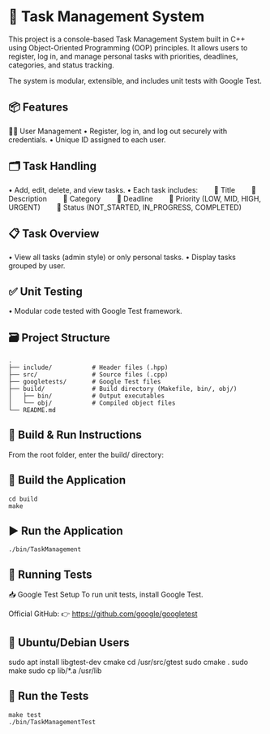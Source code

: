 # 📝 Task Management System
This project is a console-based Task Management System built in C++ using Object-Oriented Programming (OOP) principles. It allows users to register, log in, and manage personal tasks with priorities, deadlines, categories, and status tracking.

The system is modular, extensible, and includes unit tests with Google Test.

## 📦 Features
🧑‍💼 User Management
• Register, log in, and log out securely with credentials.
• Unique ID assigned to each user.

## 🗂️ Task Handling
• Add, edit, delete, and view tasks.
• Each task includes:
  🔹 Title
  🔹 Description
  🔹 Category
  🔹 Deadline
  🔹 Priority (LOW, MID, HIGH, URGENT)
  🔹 Status (NOT_STARTED, IN_PROGRESS, COMPLETED)

## 📋 Task Overview
• View all tasks (admin style) or only personal tasks.
• Display tasks grouped by user.

## ✅ Unit Testing
• Modular code tested with Google Test framework.

## 🗃️ Project Structure
```
.
├── include/           # Header files (.hpp)
├── src/               # Source files (.cpp)
├── googletests/       # Google Test files
├── build/             # Build directory (Makefile, bin/, obj/)
│   ├── bin/           # Output executables
│   └── obj/           # Compiled object files
└── README.md
```

## 🔧 Build & Run Instructions
From the root folder, enter the build/ directory:

## 🔨 Build the Application
```
cd build
make
```
## ▶️ Run the Application
```
./bin/TaskManagement
```

## 🧪 Running Tests
📥 Google Test Setup
To run unit tests, install Google Test.

Official GitHub:
👉 https://github.com/google/googletest

## 🔧 Ubuntu/Debian Users
sudo apt install libgtest-dev cmake
cd /usr/src/gtest
sudo cmake .
sudo make
sudo cp lib/*.a /usr/lib

## 🧪 Run the Tests
```
make test
./bin/TaskManagementTest
```
